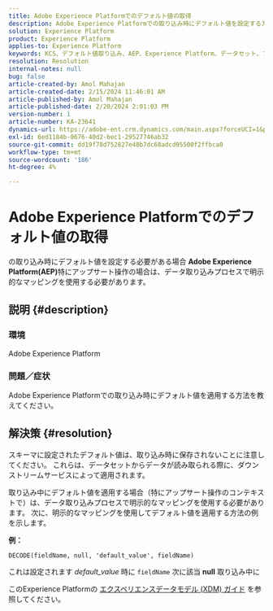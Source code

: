 ```yaml
---
title: Adobe Experience Platformでのデフォルト値の取得
description: Adobe Experience Platformでの取り込み時にデフォルト値を設定する方法を説明します。 データ取り込みプロセスで明示的なマッピングを使用する。
solution: Experience Platform
product: Experience Platform
applies-to: Experience Platform
keywords: KCS、デフォルト値取り込み、AEP、Experience Platform、データセット、フィールド名
resolution: Resolution
internal-notes: null
bug: false
article-created-by: Amol Mahajan
article-created-date: 2/15/2024 11:46:01 AM
article-published-by: Amol Mahajan
article-published-date: 2/20/2024 2:01:03 PM
version-number: 1
article-number: KA-23641
dynamics-url: https://adobe-ent.crm.dynamics.com/main.aspx?forceUCI=1&pagetype=entityrecord&etn=knowledgearticle&id=3bca0ac5-f7cb-ee11-9079-6045bd006b25
exl-id: 6ed1184b-0676-40d2-bec1-29527746ab32
source-git-commit: dd19f78d752827e48b7dc68adcd95500f2ffbca0
workflow-type: tm+mt
source-wordcount: '186'
ht-degree: 4%

---
```


# Adobe Experience Platformでのデフォルト値の取得


の取り込み時にデフォルト値を設定する必要がある場合 <b>Adobe Experience Platform(AEP)</b>特にアップサート操作の場合は、データ取り込みプロセスで明示的なマッピングを使用する必要があります。

## 説明 {#description}


### <b>環境</b>

Adobe Experience Platform



### <b>問題／症状</b>

Adobe Experience Platformでの取り込み時にデフォルト値を適用する方法を教えてください。


## 解決策 {#resolution}


スキーマに設定されたデフォルト値は、取り込み時に保存されないことに注意してください。 これらは、データセットからデータが読み取られる際に、ダウンストリームサービスによって適用されます。



取り込み中にデフォルト値を適用する場合（特にアップサート操作のコンテキストで）は、データ取り込みプロセスで明示的なマッピングを使用する必要があります。
次に、明示的なマッピングを使用してデフォルト値を適用する方法の例を示します。



<b>例：</b>

`DECODE(fieldName, null, 'default_value', fieldName)`

これは設定されます *default_value* 時に `fieldName` 次に該当 <b>null</b> 取り込み中に



このExperience Platformの [エクスペリエンスデータモデル (XDM) ガイド](https://experienceleague.adobe.com/docs/experience-platform/xdm/ui/fields/overview.html) を参照してください。
